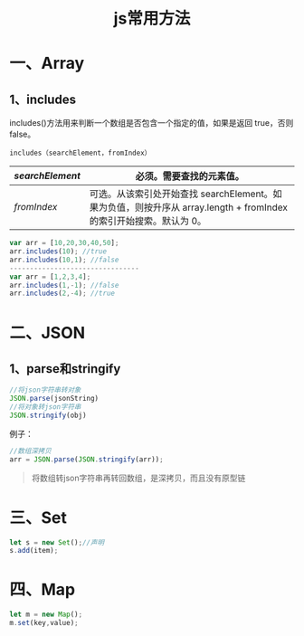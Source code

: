 <h1><center>js常用方法</center></h1>

# 一、Array

## 1、includes

includes()方法用来判断一个数组是否包含一个指定的值，如果是返回 true，否则false。

`includes（searchElement，fromIndex）`

| *searchElement* | 必须。需要查找的元素值。                                     |
| --------------- | ------------------------------------------------------------ |
| *fromIndex*     | 可选。从该索引处开始查找 searchElement。如果为负值，则按升序从 array.length + fromIndex 的索引开始搜索。默认为 0。 |

```js
var arr = [10,20,30,40,50];
arr.includes(10); //true
arr.includes(10,1); //false
--------------------------------
var arr = [1,2,3,4];
arr.includes(1,-1); //false
arr.includes(2,-4); //true
```

# 二、JSON

## 1、parse和stringify

```js
//将json字符串转对象
JSON.parse(jsonString)
//将对象转json字符串
JSON.stringify(obj)
```

例子：

```js
//数组深拷贝
arr = JSON.parse(JSON.stringify(arr));
```

> 将数组转json字符串再转回数组，是深拷贝，而且没有原型链

# 三、Set

```js
let s = new Set();//声明
s.add(item);
```



# 四、Map

```js
let m = new Map();
m.set(key,value);
```

